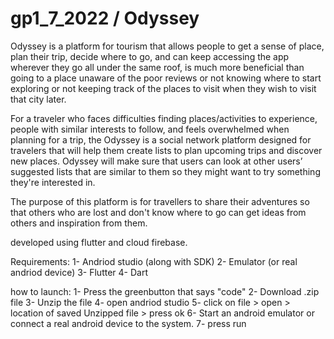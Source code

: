 # gp1_7_2022 / Odyssey 

Odyssey is a platform for tourism that allows people to get a sense of place, plan their trip, decide where to go, and can keep accessing the app wherever they go all under the same roof, is much more beneficial than going to a place unaware of the poor reviews or not knowing where to start exploring or not keeping track of the places to visit when they wish to visit that city later.

For a traveler who faces difficulties finding places/activities to experience, people with similar interests to follow, and feels overwhelmed when planning for a trip, the Odyssey is a social network platform designed for travelers that will help them create lists to plan upcoming trips and discover new places. Odyssey will make sure that users can look at other users’ suggested lists that are similar to them so they might want to try something they're interested in.

The purpose of this platform is for travellers to share their adventures so that others who are lost and don't know where to go can get ideas from others and inspiration from them. 

developed using flutter and cloud firebase. 

Requirements: 
1- Andriod studio (along with SDK)
2- Emulator (or real andriod device) 
3- Flutter
4- Dart


how to launch: 
1- Press the greenbutton that says "code"
2- Download .zip file
3- Unzip the file
4- open andriod studio 
5- click on file > open > location of saved Unzipped file > press ok 
6- Start an android emulator or connect a real android device to the system.
7- press run 
